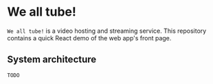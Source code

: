 # We all tube!

`We all tube!` is a video hosting and streaming service.
This repository contains a quick React demo of the web app's front page.

## System architecture

`TODO`
